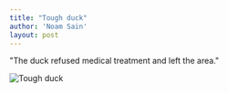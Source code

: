 ```yaml
---
title: "Tough duck"
author: 'Noam Sain'
layout: post
---
```


"The duck refused medical treatment and left the area."

![Tough duck](https://1.bp.blogspot.com/_8aN4krk1nsk/TEBSYvLk5GI/AAAAAAAAAaQ/uOSeUgjQgW0/s1600/20100202-19.jpg "Tough duck")
